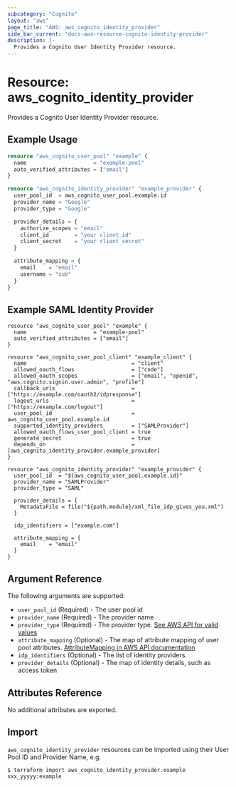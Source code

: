 ```yaml
---
subcategory: "Cognito"
layout: "aws"
page_title: "AWS: aws_cognito_identity_provider"
side_bar_current: "docs-aws-resource-cognito-identity-provider"
description: |-
  Provides a Cognito User Identity Provider resource.
---
```


# Resource: aws_cognito_identity_provider

Provides a Cognito User Identity Provider resource.

## Example Usage

```terraform
resource "aws_cognito_user_pool" "example" {
  name                     = "example-pool"
  auto_verified_attributes = ["email"]
}

resource "aws_cognito_identity_provider" "example_provider" {
  user_pool_id  = aws_cognito_user_pool.example.id
  provider_name = "Google"
  provider_type = "Google"

  provider_details = {
    authorize_scopes = "email"
    client_id        = "your client_id"
    client_secret    = "your client_secret"
  }

  attribute_mapping = {
    email    = "email"
    username = "sub"
  }
}
```

## Example SAML Identity Provider

```hcl
resource "aws_cognito_user_pool" "example" {
  name                     = "example-pool"
  auto_verified_attributes = ["email"]
}

resource "aws_cognito_user_pool_client" "example_client" {
  name                                 = "client"
  allowed_oauth_flows                  = ["code"]
  allowed_oauth_scopes                 = ["email", "openid", "aws.cognito.signin.user.admin", "profile"]
  callback_urls                        = ["https://example.com/oauth2/idpresponse"]
  logout_urls                          = ["https://example.com/logout"]
  user_pool_id                         = aws_cognito_user_pool.example.id
  supported_identity_providers         = ["SAMLProvider"]
  allowed_oauth_flows_user_pool_client = true
  generate_secret                      = true
  depends_on                           = [aws_cognito_identity_provider.example_provider]
}

resource "aws_cognito_identity_provider" "example_provider" {
  user_pool_id  = "${aws_cognito_user_pool.example.id}"
  provider_name = "SAMLProvider"
  provider_type = "SAML"

  provider_details = {
    MetadataFile = file("${path.module}/xml_file_idp_gives_you.xml")
  }

  idp_identifiers = ["example.com"]

  attribute_mapping = {
    email    = "email"
  }
}
```

## Argument Reference

The following arguments are supported:

* `user_pool_id` (Required) - The user pool id
* `provider_name` (Required) - The provider name
* `provider_type` (Required) - The provider type.  [See AWS API for valid values](https://docs.aws.amazon.com/cognito-user-identity-pools/latest/APIReference/API_CreateIdentityProvider.html#CognitoUserPools-CreateIdentityProvider-request-ProviderType)
* `attribute_mapping` (Optional) - The map of attribute mapping of user pool attributes. [AttributeMapping in AWS API documentation](https://docs.aws.amazon.com/cognito-user-identity-pools/latest/APIReference/API_CreateIdentityProvider.html#CognitoUserPools-CreateIdentityProvider-request-AttributeMapping)
* `idp_identifiers` (Optional) - The list of identity providers.
* `provider_details` (Optional) - The map of identity details, such as access token

## Attributes Reference

No additional attributes are exported.

## Import

`aws_cognito_identity_provider` resources can be imported using their User Pool ID and Provider Name, e.g.

```
$ terraform import aws_cognito_identity_provider.example xxx_yyyyy:example
```

